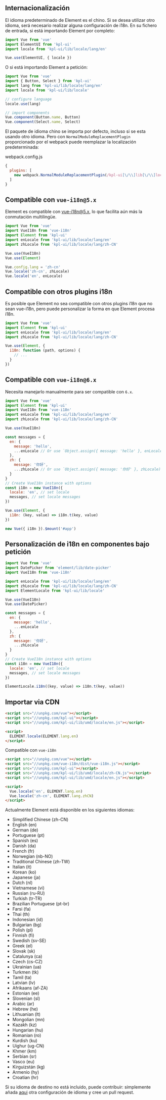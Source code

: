 ## Internacionalización

El idioma predeterminado de Element es el chino. Si se desea utilizar otro idioma, será necesario realizar alguna configuración de i18n. En su fichero de entrada, si está importando Element por completo:

```javascript
import Vue from 'vue'
import ElementUI from 'kpl-ui'
import locale from 'kpl-ui/lib/locale/lang/en'

Vue.use(ElementUI, { locale })
```

O si está importando Element a petición:

```javascript
import Vue from 'vue'
import { Button, Select } from 'kpl-ui'
import lang from 'kpl-ui/lib/locale/lang/en'
import locale from 'kpl-ui/lib/locale'

// configure language
locale.use(lang)

// import components
Vue.component(Button.name, Button)
Vue.component(Select.name, Select)
```

El paquete de idioma chino se importa por defecto, incluso si se esta usando otro idioma. Pero con `NormalModuleReplacementPlugin` proporcionado por el webpack puede reemplazar la localización predeterminada:

webpack.config.js
```javascript
{
  plugins: [
    new webpack.NormalModuleReplacementPlugin(/kpl-ui[\/\\]lib[\/\\]locale[\/\\]lang[\/\\]zh-CN/, 'kpl-ui/lib/locale/lang/en')
  ]
}
```

## Compatible con `vue-i18n@5.x`

Element es compatible con [vue-i18n@5.x](https://github.com/kazupon/vue-i18n), lo que facilita aún más la conmutación multilingüe.

```javascript
import Vue from 'vue'
import VueI18n from 'vue-i18n'
import Element from 'kpl-ui'
import enLocale from 'kpl-ui/lib/locale/lang/en'
import zhLocale from 'kpl-ui/lib/locale/lang/zh-CN'

Vue.use(VueI18n)
Vue.use(Element)

Vue.config.lang = 'zh-cn'
Vue.locale('zh-cn', zhLocale)
Vue.locale('en', enLocale)
```

## Compatible con otros plugins i18n
Es posible que Element no sea compatible con otros plugins i18n que no sean vue-i18n, pero puede personalizar la forma en que Element procesa i18n.

```javascript
import Vue from 'vue'
import Element from 'kpl-ui'
import enLocale from 'kpl-ui/lib/locale/lang/en'
import zhLocale from 'kpl-ui/lib/locale/lang/zh-CN'

Vue.use(Element, {
  i18n: function (path, options) {
    // ...
  }
})
```

## Compatible con `vue-i18n@6.x`

Necesita manejarlo manualmente para ser compatible con `6.x`.

```javascript
import Vue from 'vue'
import Element from 'kpl-ui'
import VueI18n from 'vue-i18n'
import enLocale from 'kpl-ui/lib/locale/lang/en'
import zhLocale from 'kpl-ui/lib/locale/lang/zh-CN'

Vue.use(VueI18n)

const messages = {
  en: {
    message: 'hello',
    ...enLocale // Or use `Object.assign({ message: 'hello' }, enLocale)`
  },
  zh: {
    message: '你好',
    ...zhLocale // Or use `Object.assign({ message: '你好' }, zhLocale)`
  }
}
// Create VueI18n instance with options
const i18n = new VueI18n({
  locale: 'en', // set locale
  messages, // set locale messages
})

Vue.use(Element, {
  i18n: (key, value) => i18n.t(key, value)
})

new Vue({ i18n }).$mount('#app')
```

## Personalización de i18n en componentes bajo petición

```js
import Vue from 'vue'
import DatePicker from 'element/lib/date-picker'
import VueI18n from 'vue-i18n'

import enLocale from 'kpl-ui/lib/locale/lang/en'
import zhLocale from 'kpl-ui/lib/locale/lang/zh-CN'
import ElementLocale from 'kpl-ui/lib/locale'

Vue.use(VueI18n)
Vue.use(DatePicker)

const messages = {
  en: {
    message: 'hello',
    ...enLocale
  },
  zh: {
    message: '你好',
    ...zhLocale
  }
}
// Create VueI18n instance with options
const i18n = new VueI18n({
  locale: 'en', // set locale
  messages, // set locale messages
})

ElementLocale.i18n((key, value) => i18n.t(key, value))
```

## Importar via CDN

```html
<script src="//unpkg.com/vue"></script>
<script src="//unpkg.com/kpl-ui"></script>
<script src="//unpkg.com/kpl-ui/lib/umd/locale/en.js"></script>

<script>
  ELEMENT.locale(ELEMENT.lang.en)
</script>
```

Compatible con `vue-i18n`

```html
<script src="//unpkg.com/vue"></script>
<script src="//unpkg.com/vue-i18n/dist/vue-i18n.js"></script>
<script src="//unpkg.com/kpl-ui"></script>
<script src="//unpkg.com/kpl-ui/lib/umd/locale/zh-CN.js"></script>
<script src="//unpkg.com/kpl-ui/lib/umd/locale/en.js"></script>

<script>
  Vue.locale('en', ELEMENT.lang.en)
  Vue.locale('zh-cn', ELEMENT.lang.zhCN)
</script>
```

Actualmente Element está disponible en los siguientes idiomas:
<ul class="language-list">
  <li>Simplified Chinese (zh-CN)</li>
  <li>English (en)</li>
  <li>German (de)</li>
  <li>Portuguese (pt)</li>
  <li>Spanish (es)</li>
  <li>Danish (da)</li>
  <li>French (fr)</li>
  <li>Norwegian (nb-NO)</li>
  <li>Traditional Chinese (zh-TW)</li>
  <li>Italian (it)</li>
  <li>Korean (ko)</li>
  <li>Japanese (ja)</li>
  <li>Dutch (nl)</li>
  <li>Vietnamese (vi)</li>
  <li>Russian (ru-RU)</li>
  <li>Turkish (tr-TR)</li>
  <li>Brazilian Portuguese (pt-br)</li>
  <li>Farsi (fa)</li>
  <li>Thai (th)</li>
  <li>Indonesian (id)</li>
  <li>Bulgarian (bg)</li>
  <li>Polish (pl)</li>
  <li>Finnish (fi)</li>
  <li>Swedish (sv-SE)</li>
  <li>Greek (el)</li>
  <li>Slovak (sk)</li>
  <li>Catalunya (ca)</li>
  <li>Czech (cs-CZ)</li>
  <li>Ukrainian (ua)</li>
  <li>Turkmen (tk)</li>
  <li>Tamil (ta)</li>
  <li>Latvian (lv)</li>
  <li>Afrikaans (af-ZA)</li>
  <li>Estonian (ee)</li>
  <li>Slovenian (sl)</li>
  <li>Arabic (ar)</li>
  <li>Hebrew (he)</li>
  <li>Lithuanian (lt)</li>
  <li>Mongolian (mn)</li>
  <li>Kazakh (kz)</li>
  <li>Hungarian (hu)</li>
  <li>Romanian (ro)</li>
  <li>Kurdish (ku)</li>
  <li>Uighur (ug-CN)</li>
  <li>Khmer (km)</li>
  <li>Serbian (sr)</li>
  <li>Vasco (eu)</li>
  <li>Kirguizstán (kg)</li>
  <li>Armenio (hy)</li>
  <li>Croatian (hr)</li>
</ul>

Si su idioma de destino no está incluido, puede contribuir: simplemente añada  [aqui](https://github.com/ElemeFE/element/tree/dev/src/locale/lang) otra configuración de idioma y cree un pull request.
